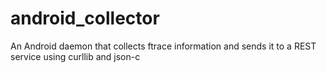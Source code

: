 # android_collector
An Android daemon that collects ftrace information and sends it to a REST service using curllib and json-c
